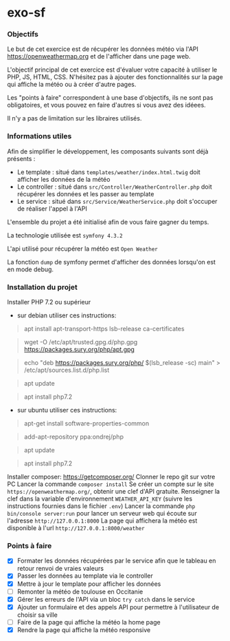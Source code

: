 # exo-sf

### Objectifs

Le but de cet exercice est de récupérer les données météo via l'API https://openweathermap.org et de l'afficher dans une page web.

L'objectif principal de cet exercice est d'évaluer votre capacité à utiliser le PHP, JS, HTML, CSS. N'hésitez pas à ajouter des fonctionnalités sur la page qui affiche la météo ou à créer d'autre pages.

Les "points à faire" correspondent à une base d'objectifs, ils ne sont pas obligatoires, et vous pouvez en faire d'autres si vous avez des idéees.

Il n'y a pas de limitation sur les libraires utilisés.

### Informations utiles

Afin de simplifier le développement, les composants suivants sont déjà présents :

- Le template : situé dans `templates/weather/index.html.twig` doit afficher les données de la météo
- Le controller : situé dans `src/Controller/WeatherController.php` doit récupérer les données et les passer au template
- Le service : situé dans `src/Service/WeatherService.php` doit s'occuper de réaliser l'appel à l'API

L'ensemble du projet a été initialisé afin de vous faire gagner du temps.

La technologie utilisée est `symfony 4.3.2`

L'api utilisé pour récupérer la météo est `Open Weather`

La fonction `dump` de symfony permet d'afficher des données lorsqu'on est en mode debug.

### Installation du projet

Installer PHP 7.2 ou supérieur

- sur debian utiliser ces instructions:

> apt install apt-transport-https lsb-release ca-certificates

> wget -O /etc/apt/trusted.gpg.d/php.gpg https://packages.sury.org/php/apt.gpg

> echo "deb https://packages.sury.org/php/ \$(lsb_release -sc) main" > /etc/apt/sources.list.d/php.list

> apt update

> apt install php7.2

- sur ubuntu utiliser ces instructions:

> apt-get install software-properties-common

> add-apt-repository ppa:ondrej/php

> apt update

> apt install php7.2

Installer composer: https://getcomposer.org/
Clonner le repo git sur votre PC
Lancer la commande `composer install`
Se créer un compte sur le site `https://openweathermap.org/`, obtenir une clef d'API gratuite.
Renseigner la clef dans la variable d'environnement `WEATHER_API_KEY` (suivre les instructions fournies dans le fichier `.env`)
Lancer la commande `php bin/console server:run` pour lancer un serveur web qui écoute sur l'adresse `http://127.0.0.1:8000`
La page qui affichera la météo est disponible à l'url `http://127.0.0.1:8000/weather`

### Points à faire

- [x] Formater les données récupérées par le service afin que le tableau en retour renvoi de vraies valeurs
- [x] Passer les données au template via le controller
- [x] Mettre à jour le template pour afficher les données
- [ ] Remonter la météo de toulouse en Occitanie
- [x] Gérer les erreurs de l'API via un bloc `try catch` dans le service
- [x] Ajouter un formulaire et des appels API pour permettre à l'utilisateur de choisir sa ville
- [ ] Faire de la page qui affiche la météo la home page
- [x] Rendre la page qui affiche la météo responsive
